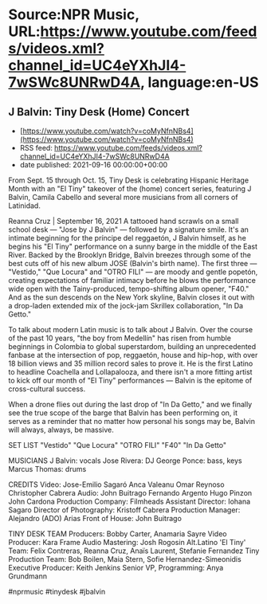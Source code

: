 # Source:NPR Music, URL:https://www.youtube.com/feeds/videos.xml?channel_id=UC4eYXhJI4-7wSWc8UNRwD4A, language:en-US

## J Balvin: Tiny Desk (Home) Concert
 - [https://www.youtube.com/watch?v=coMyNfnNBs4](https://www.youtube.com/watch?v=coMyNfnNBs4)
 - RSS feed: https://www.youtube.com/feeds/videos.xml?channel_id=UC4eYXhJI4-7wSWc8UNRwD4A
 - date published: 2021-09-16 00:00:00+00:00

From Sept. 15 through Oct. 15, Tiny Desk is celebrating Hispanic Heritage Month with an "El Tiny" takeover of the (home) concert series, featuring J Balvin, Camila Cabello and several more musicians from all corners of Latinidad. 

Reanna Cruz | September 16, 2021
A tattooed hand scrawls on a small school desk — "Jose by J Balvin" — followed by a signature smile. It's an intimate beginning for the príncipe del reggaetón, J Balvin himself, as he begins his "El Tiny" performance on a sunny barge in the middle of the East River. Backed by the Brooklyn Bridge, Balvin breezes through some of the best cuts off of his new album JOSE (Balvin's birth name). The first three — "Vestido," "Que Locura" and "OTRO FILI" — are moody and gentle popetón, creating expectations of familiar intimacy before he blows the performance wide open with the Tainy-produced, tempo-shifting album opener, "F40." And as the sun descends on the New York skyline, Balvin closes it out with a drop-laden extended mix of the jock-jam Skrillex collaboration, "In Da Getto."

To talk about modern Latin music is to talk about J Balvin. Over the course of the past 10 years, "the boy from Medellín" has risen from humble beginnings in Colombia to global superstardom, building an unprecedented fanbase at the intersection of pop, reggaetón, house and hip-hop, with over 18 billion views and 35 million record sales to prove it. He is the first Latino to headline Coachella and Lollapalooza, and there isn't a more fitting artist to kick off our month of "El Tiny" performances — Balvin is the epitome of cross-cultural success.

When a drone flies out during the last drop of "In Da Getto," and we finally see the true scope of the barge that Balvin has been performing on, it serves as a reminder that no matter how personal his songs may be, Balvin will always, always, be massive.

SET LIST
"Vestido"
"Que Locura"
"OTRO FILI"
"F40"
"In Da Getto"

MUSICIANS
J Balvin: vocals
Jose Rivera: DJ
George Ponce: bass, keys
Marcus Thomas: drums

CREDITS
Video: Jose-Emilio Sagaró Anca Valeanu Omar Reynoso Christopher Cabrera
Audio: John Buitrago Fernando Argento Hugo Pinzon John Cardona
Production Company: Filmheads
Assistant Director: Iohana Sagaro
Director of Photography: Kristoff Cabrera
Production Manager: Alejandro (ADO) Arias
Front of House: John Buitrago

TINY DESK TEAM
Producers: Bobby Carter, Anamaria Sayre
Video Producer: Kara Frame
Audio Mastering: Josh Rogosin
Alt.Latino 'El Tiny' Team: Felix Contreras, Reanna Cruz, Anaïs Laurent, Stefanie Fernandez
Tiny Production Team: Bob Boilen, Maia Stern, Sofie Hernandez-Simeonidis
Executive Producer: Keith Jenkins
Senior VP, Programming: Anya Grundmann

#nprmusic #tinydesk #jbalvin

